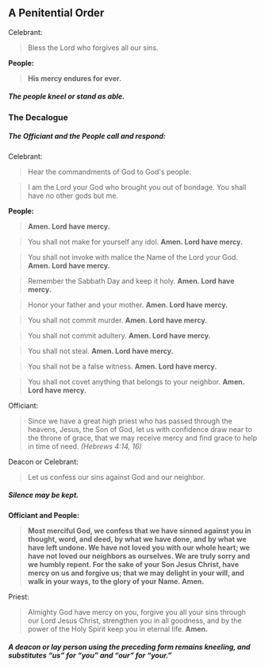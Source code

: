 ## A Penitential Order

Celebrant:
> Bless the Lord who forgives all our sins.

**People:**
> **His mercy endures for ever.**

##### The people kneel or stand as able.

### The Decalogue
##### The _Officiant_ and the **People** call and respond:

Celebrant:
> Hear the commandments of God to God's people:

> I am the Lord your God who brought you out of bondage. You shall have no other gods but me.

**People:**
> **Amen. Lord have mercy.**

> You shall not make for yourself any idol.
> **Amen. Lord have mercy.**

> You shall not invoke with malice the Name of the Lord your God.
> **Amen. Lord have mercy.**

> Remember the Sabbath Day and keep it holy.
> **Amen. Lord have mercy.**

> Honor your father and your mother.
> **Amen. Lord have mercy.**

> You shall not commit murder.
> **Amen. Lord have mercy.**

> You shall not commit adultery.
> **Amen. Lord have mercy.**

> You shall not steal.
> **Amen. Lord have mercy.**

> You shall not be a false witness.
> **Amen. Lord have mercy.**

> You shall not covet anything that belongs to your neighbor.
> **Amen. Lord have mercy.**

Officiant:
> Since we have a great high priest who has passed through the heavens, Jesus, the Son of God, let us with confidence draw near to the throne of grace, that we may receive mercy and find grace to help in time of need. _(Hebrews 4:14, 16)_

Deacon or Celebrant:
> Let us confess our sins against God and our neighbor.

##### Silence may be kept.

**Officiant and People:**
> **Most merciful God,
we confess that we have sinned against you
in thought, word, and deed,
by what we have done,
and by what we have left undone.
We have not loved you with our whole heart;
we have not loved our neighbors as ourselves.
We are truly sorry and we humbly repent.
For the sake of your Son Jesus Christ,
have mercy on us and forgive us;
that we may delight in your will,
and walk in your ways,
to the glory of your Name. Amen.**

Priest:
> Almighty God have mercy on you, forgive you all your sins through our Lord Jesus Christ, strengthen you in all goodness, and by the power of the Holy Spirit keep you in eternal life. **Amen.**

##### A deacon or lay person using the preceding form remains kneeling, and substitutes “us” for “you” and “our” for “your.”
